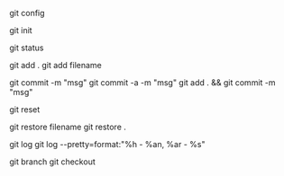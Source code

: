 git config

git init

git status

git add .
git add filename

git commit -m "msg"
git commit -a -m "msg"
git add . && git commit -m "msg"

git reset

git restore filename
git restore .

git log
git log --pretty=format:"%h - %an, %ar - %s"

git branch
git checkout
